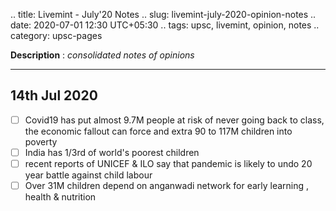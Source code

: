 .. title: Livemint - July'20  Notes
.. slug: livemint-july-2020-opinion-notes
.. date: 2020-07-01 12:30 UTC+05:30
.. tags: upsc, livemint, opinion, notes
.. category: upsc-pages

**Description** : *consolidated notes of opinions*

***
<!-- TEASER_END -->

## 14th Jul 2020
- [ ] Covid19 has put almost 9.7M people at risk of never going back to class, the economic fallout can force and extra 90 to 117M children into poverty
- [ ] India has 1/3rd of world's poorest children
- [ ] recent reports of UNICEF & ILO say that pandemic is likely to undo 20 year battle against child labour
- [ ] Over 31M children depend on anganwadi network for early learning , health & nutrition
